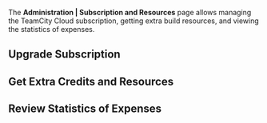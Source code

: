 [//]: # (title: Managing Subscription and Resources)
[//]: # (auxiliary-id: Managing Subscription and Resources)

The __Administration | Subscription and Resources__ page allows managing the TeamCity Cloud subscription, getting extra build resources, and viewing the statistics of expenses.

## Upgrade Subscription



## Get Extra Credits and Resources

## Review Statistics of Expenses